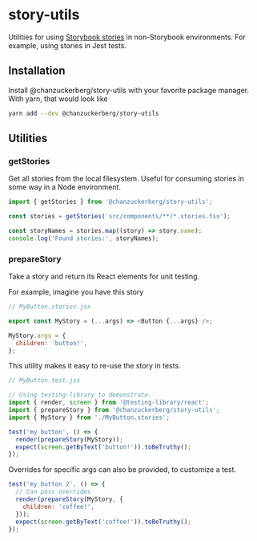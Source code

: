 # story-utils

Utilities for using [Storybook stories](https://storybook.js.org/docs/react/get-started/whats-a-story) in non-Storybook environments. For example, using stories in Jest tests.

## Installation

Install @chanzuckerberg/story-utils with your favorite package manager. With yarn, that would look like

```sh
yarn add --dev @chanzuckerberg/story-utils
```

## Utilities

### getStories

Get all stories from the local filesystem. Useful for consuming stories in some way in a Node environment.

```js
import { getStories } from '@chanzuckerberg/story-utils';

const stories = getStories('src/components/**/*.stories.tsx');

const storyNames = stories.map((story) => story.name);
console.log('Found stories:', storyNames);
```

### prepareStory

Take a story and return its React elements for unit testing.

For example, imagine you have this story

```js
// MyButton.stories.jsx

export const MyStory = (...args) => <Button {...args} />;

MyStory.args = {
  children: 'button!',
};
```

This utility makes it easy to re-use the story in tests.

```js
// MyButton.test.jsx

// Using testing-library to demonstrate.
import { render, screen } from '@testing-library/react';
import { prepareStory } from '@chanzuckerberg/story-utils';
import { MyStory } from './MyButton.stories';

test('my button', () => {
  render(prepareStory(MyStory));
  expect(screen.getByText('button!')).toBeTruthy();
});
```

Overrides for specific args can also be provided, to customize a test.

```js
test('my button 2', () => {
  // Can pass overrides
  render(prepareStory(MyStory, {
    children: 'coffee!',
  }));
  expect(screen.getByText('coffee!')).toBeTruthy();
});
```
